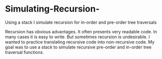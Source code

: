 # Simulating-Recursion-
Using a stack I simulate recursion for in-order and pre-order tree traversals 

Recursion has obvious advantages. It often presents very readable code. In many cases it is easy to write. But sometimes recursion is undesirable. I wanted to practice translating recursive code into non-recursive code. My goal was to use a stack to simulate recursive pre-order and in-order tree traversal functions. 
